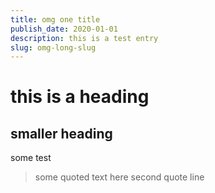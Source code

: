 ```yaml
---
title: omg one title
publish_date: 2020-01-01
description: this is a test entry
slug: omg-long-slug
---
```


# this is a heading

## smaller heading

some test

> some quoted text here
> second quote line
